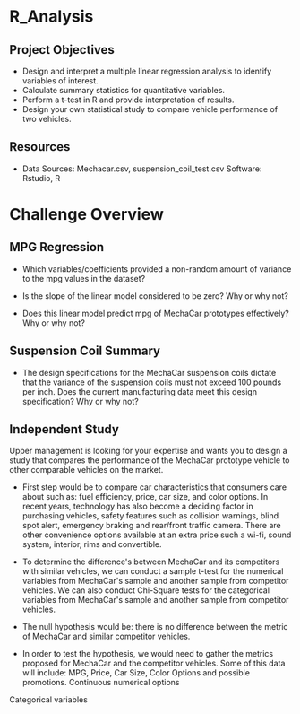 # R_Analysis

## Project Objectives

- Design and interpret a multiple linear regression analysis to identify variables of interest.
- Calculate summary statistics for quantitative variables.
- Perform a t-test in R and provide interpretation of results.
- Design your own statistical study to compare vehicle performance of two vehicles.


## Resources
- Data Sources: Mechacar.csv, suspension_coil_test.csv
Software: Rstudio, R

# Challenge Overview

## MPG Regression

- Which variables/coefficients provided a non-random amount of variance to the mpg values in the dataset?


- Is the slope of the linear model considered to be zero? Why or why not?


- Does this linear model predict mpg of MechaCar prototypes effectively? Why or why not?


## Suspension Coil Summary

- The design specifications for the MechaCar suspension coils dictate that the variance of the suspension coils must not exceed 100 pounds per inch. Does the current manufacturing data meet this design specification? Why or why not?

## Independent Study

Upper management is looking for your expertise and wants you to design a study that compares the performance of the MechaCar prototype vehicle to other comparable vehicles on the market.

- First step would be to compare car characteristics that consumers care about such as: fuel efficiency, price, car size, and color options. In recent years, technology has also become a deciding factor in purchasing vehicles, safety features such as collision warnings, blind spot alert, emergency braking and rear/front traffic camera. There are other convenience options available at an extra price such a wi-fi, sound system, interior, rims and convertible.

- To determine the difference's between MechaCar and its competitors with similar vehicles, we can conduct a sample t-test for the numerical variables from MechaCar's sample and another sample from competitor vehicles. We can also conduct Chi-Square tests for the categorical variables from MechaCar's sample and another sample from competitor vehicles.

- The null hypothesis would be: there is no difference between the metric of MechaCar and similar competitor vehicles.

- In order to test the hypothesis, we would need to gather the metrics proposed for MechaCar and the competitor vehicles. Some of this data will include: MPG, Price, Car Size, Color Options and possible promotions. Continuous numerical options

Categorical variables
